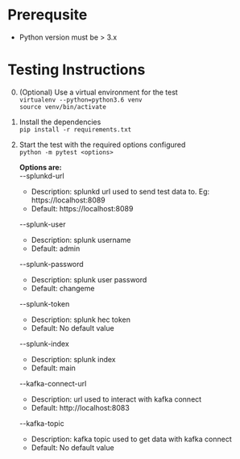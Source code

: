 
# Prerequsite
* Python version must be > 3.x

# Testing Instructions
0. (Optional) Use a virtual environment for the test  
    `virtualenv --python=python3.6 venv`  
    `source venv/bin/activate`
1. Install the dependencies  
    `pip install -r requirements.txt`  
2. Start the test with the required options configured  
    `python -m pytest <options>`  

    **Options are:**  
    --splunkd-url
    * Description: splunkd url used to send test data to. Eg: https://localhost:8089  
    * Default: https://localhost:8089

    --splunk-user
    * Description: splunk username  
    * Default: admin

    --splunk-password
    * Description: splunk user password  
    * Default: changeme

    --splunk-token
    * Description: splunk hec token  
    * Default: No default value

    --splunk-index
    * Description: splunk index   
    * Default: main
    
    --kafka-connect-url
    * Description: url used to interact with kafka connect  
    * Default: http://localhost:8083
    
    --kafka-topic
    * Description: kafka topic used to get data with kafka connect  
    * Default: No default value    
